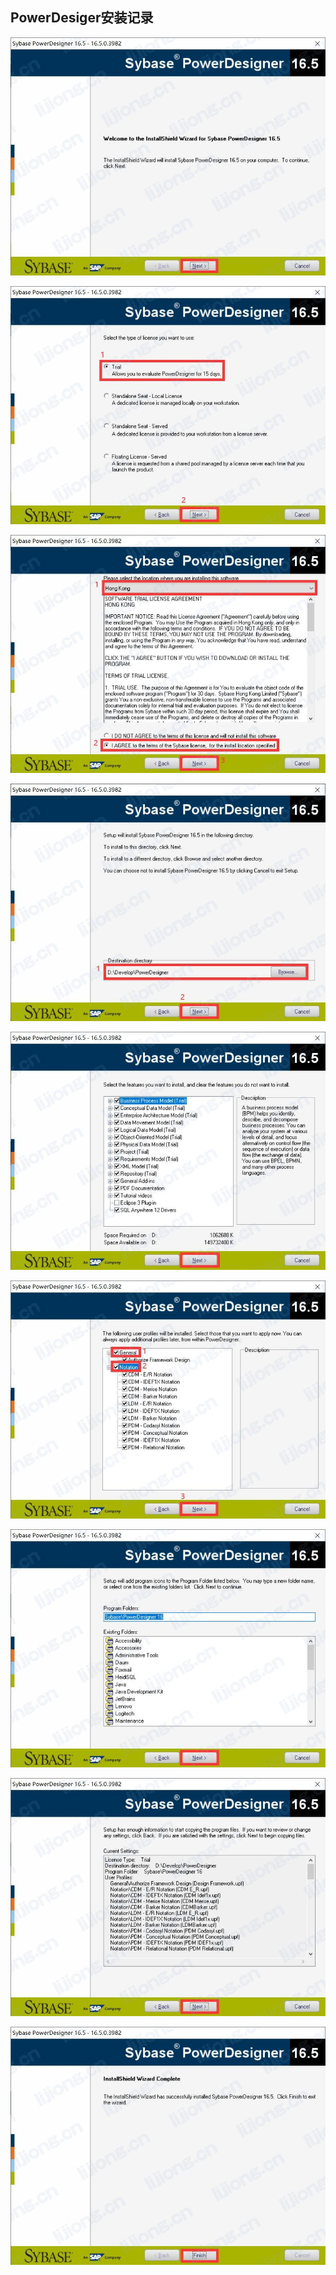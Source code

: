 ## **PowerDesiger安装记录**

![](assets/PowerDesiger安装记录/welcome.jpg)

![](assets/PowerDesiger安装记录/type.jpg)

![](assets/PowerDesiger安装记录/location.jpg)

![](assets/PowerDesiger安装记录/directory.jpg)

![](assets/PowerDesiger安装记录/features.jpg)

![](assets/PowerDesiger安装记录/profiles.jpg)

![](assets/PowerDesiger安装记录/folders.jpg)

![](assets/PowerDesiger安装记录/settings.jpg)

![](assets/PowerDesiger安装记录/finish.jpg)
